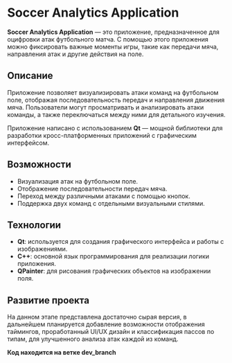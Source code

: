 # Soccer Analytics Application

**Soccer Analytics Application** — это приложение, предназначенное для оцифровки атак футбольного матча. С помощью этого приложения можно фиксировать важные моменты игры, такие как передачи мяча, направления атак и другие действия на поле.

## Описание

Приложение позволяет визуализировать атаки команд на футбольном поле, отображая последовательность передач и направления движения мяча. Пользователи могут просматривать и анализировать атаки команды, а также переключаться между ними для детального изучения.

Приложение написано с использованием **Qt** — мощной библиотеки для разработки кросс-платформенных приложений с графическим интерфейсом.

## Возможности

- Визуализация атак на футбольном поле.
- Отображение последовательности передач мяча.
- Переход между различными атаками с помощью кнопок.
- Поддержка двух команд с отдельными визуальными стилями.

## Технологии

- **Qt**: используется для создания графического интерфейса и работы с изображениями.
- **C++**: основной язык программирования для реализации логики приложения.
- **QPainter**: для рисования графических объектов на изображении поля.

## Развитие проекта

На данном этапе представлена достаточно сырая версия, в дальнейшем планируется добавление возможности отображения таймингов, проработанный UI/UX дизайн и классификация пассов по типам, для улучшенного анализа атак каждой из команд.

**Код находится на ветке dev_branch**
